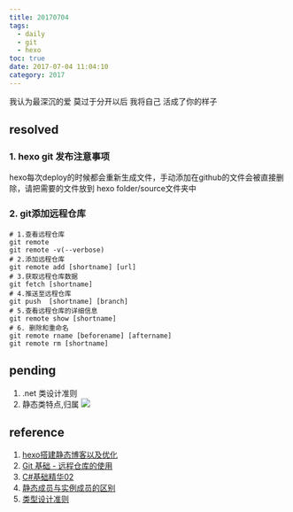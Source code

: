```yaml
---
title: 20170704
tags:
  - daily
  - git
  - hexo
toc: true
date: 2017-07-04 11:04:10
category: 2017
---
```

我认为最深沉的爱 莫过于分开以后 我将自己 活成了你的样子
<!--more-->

## resolved

### 1. hexo git 发布注意事项
hexo每次deploy的时候都会重新生成文件，手动添加在github的文件会被直接删除，请把需要的文件放到 hexo folder/source文件夹中

### 2. git添加远程仓库
```shell
# 1.查看远程仓库
git remote
git remote -v(--verbose)
# 2.添加远程仓库
git remote add [shortname] [url]
# 3.获取远程仓库数据
git fetch [shortname]
# 4.推送至远程仓库
git push  [shortname] [branch]
# 5.查看远程仓库的详细信息
git remote show [shortname]
# 6. 删除和重命名
git remote rname [beforename] [aftername]
git remote rm [shortname] 
```


## pending

1. .net 类设计准则
2. 静态类特点,归属
![](/images/20170704223036.png)

## reference

1. [hexo搭建静态博客以及优化][0]
2. [Git 基础 - 远程仓库的使用][1]
3. [C#基础精华02][2]
4. [静态成员与实例成员的区别][3]
5. [类型设计准则][4]

[0]:http://code.wileam.com/build-a-hexo-blog-and-optimize/
[1]:https://git-scm.com/book/zh/v1/Git-%E5%9F%BA%E7%A1%80-%E8%BF%9C%E7%A8%8B%E4%BB%93%E5%BA%93%E7%9A%84%E4%BD%BF%E7%94%A8
[2]:https://www.bbsmax.com/A/MyJxvj9edn/
[3]:http://dingjq.blog.51cto.com/260625/338636
[4]:https://msdn.microsoft.com/zh-cn/library/ms229036(v=vs.110).aspx